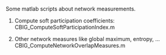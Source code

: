 Some matlab scripts about network measurements.

1. Compute soft participation coefficients:
	CBIG_ComputeSoftParticipationIndex.m
	
2. Other network measures like global maximum, entropy, ...
	CBIG_ComputeNetworkOverlapMeasures.m
